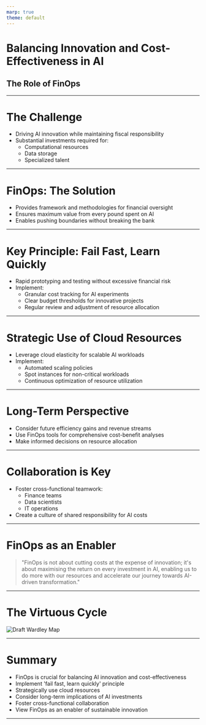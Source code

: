 ```yaml
---
marp: true
theme: default
---
```


# Balancing Innovation and Cost-Effectiveness in AI
## The Role of FinOps

---

# The Challenge

- Driving AI innovation while maintaining fiscal responsibility
- Substantial investments required for:
  - Computational resources
  - Data storage
  - Specialized talent

---

# FinOps: The Solution

- Provides framework and methodologies for financial oversight
- Ensures maximum value from every pound spent on AI
- Enables pushing boundaries without breaking the bank

---

# Key Principle: Fail Fast, Learn Quickly

- Rapid prototyping and testing without excessive financial risk
- Implement:
  - Granular cost tracking for AI experiments
  - Clear budget thresholds for innovative projects
  - Regular review and adjustment of resource allocation

---

# Strategic Use of Cloud Resources

- Leverage cloud elasticity for scalable AI workloads
- Implement:
  - Automated scaling policies
  - Spot instances for non-critical workloads
  - Continuous optimization of resource utilization

---

# Long-Term Perspective

- Consider future efficiency gains and revenue streams
- Use FinOps tools for comprehensive cost-benefit analyses
- Make informed decisions on resource allocation

---

# Collaboration is Key

- Foster cross-functional teamwork:
  - Finance teams
  - Data scientists
  - IT operations
- Create a culture of shared responsibility for AI costs

---

# FinOps as an Enabler

> "FinOps is not about cutting costs at the expense of innovation; it's about maximising the return on every investment in AI, enabling us to do more with our resources and accelerate our journey towards AI-driven transformation."

---

# The Virtuous Cycle

![Draft Wardley Map](https://images.wardleymaps.ai/map_8ed6ccac-8e40-4fa7-a063-ebdf9d2325c1.png)

---

# Summary

- FinOps is crucial for balancing AI innovation and cost-effectiveness
- Implement 'fail fast, learn quickly' principle
- Strategically use cloud resources
- Consider long-term implications of AI investments
- Foster cross-functional collaboration
- View FinOps as an enabler of sustainable innovation

---